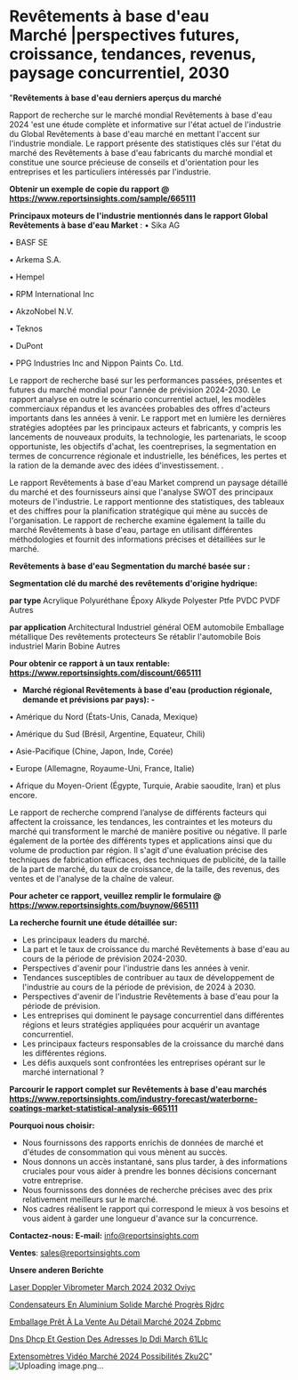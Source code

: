 # Revêtements à base d'eau Marché |perspectives futures, croissance, tendances, revenus, paysage concurrentiel, 2030

"<strong>Revêtements à base d'eau derniers aperçus du marché</strong>

Rapport de recherche sur le marché mondial Revêtements à base d'eau 2024 'est une étude complète et informative sur l'état actuel de l'industrie du Global Revêtements à base d'eau marché en mettant l'accent sur l'industrie mondiale. Le rapport présente des statistiques clés sur l'état du marché des Revêtements à base d'eau fabricants du marché mondial et constitue une source précieuse de conseils et d'orientation pour les entreprises et les particuliers intéressés par l'industrie.

<strong>Obtenir un exemple de copie du rapport @ <a href=https://www.reportsinsights.com/sample/665111>https://www.reportsinsights.com/sample/665111</a></strong>

<strong>Principaux moteurs de l'industrie mentionnés dans le rapport Global Revêtements à base d'eau Market</strong> :
• Sika AG

• BASF SE

• Arkema S.A.

• Hempel

• RPM International Inc

• AkzoNobel N.V.

• Teknos

• DuPont

• PPG Industries Inc and Nippon Paints Co. Ltd.

Le rapport de recherche basé sur les performances passées, présentes et futures du marché mondial pour l'année de prévision 2024-2030. Le rapport analyse en outre le scénario concurrentiel actuel, les modèles commerciaux répandus et les avancées probables des offres d'acteurs importants dans les années à venir. Le rapport met en lumière les dernières stratégies adoptées par les principaux acteurs et fabricants, y compris les lancements de nouveaux produits, la technologie, les partenariats, le scoop opportuniste, les objectifs d'achat, les coentreprises, la segmentation en termes de concurrence régionale et industrielle, les bénéfices, les pertes et la ration de la demande avec des idées d'investissement. .

Le rapport Revêtements à base d'eau Market comprend un paysage détaillé du marché et des fournisseurs ainsi que l'analyse SWOT des principaux moteurs de l'industrie. Le rapport mentionne des statistiques, des tableaux et des chiffres pour la planification stratégique qui mène au succès de l'organisation. Le rapport de recherche examine également la taille du marché Revêtements à base d'eau, partage en utilisant différentes méthodologies et fournit des informations précises et détaillées sur le marché.

<strong>Revêtements à base d'eau Segmentation du marché basée sur :</strong>

<strong> Segmentation clé du marché des revêtements d'origine hydrique: </strong>

<strong> par type </strong>
Acrylique
Polyuréthane
Époxy
Alkyde
Polyester
Ptfe
PVDC
PVDF
Autres

<strong> par application </strong>
Architectural
Industriel général
OEM automobile
Emballage métallique
Des revêtements protecteurs
Se rétablir l'automobile
Bois industriel
Marin
Bobine
Autres

<strong>Pour obtenir ce rapport à un taux rentable: <a href=https://www.reportsinsights.com/discount/665111>https://www.reportsinsights.com/discount/665111</a></strong>
<ul>
  <li><strong>Marché régional Revêtements à base d'eau (production régionale, demande et prévisions par pays): -</strong></li>
</ul>
• Amérique du Nord (États-Unis, Canada, Mexique)

• Amérique du Sud (Brésil, Argentine, Equateur, Chili)

• Asie-Pacifique (Chine, Japon, Inde, Corée)

• Europe (Allemagne, Royaume-Uni, France, Italie)

• Afrique du Moyen-Orient (Égypte, Turquie, Arabie saoudite, Iran) et plus encore.

Le rapport de recherche comprend l’analyse de différents facteurs qui affectent la croissance, les tendances, les contraintes et les moteurs du marché qui transforment le marché de manière positive ou négative. Il parle également de la portée des différents types et applications ainsi que du volume de production par région. Il s'agit d'une évaluation précise des techniques de fabrication efficaces, des techniques de publicité, de la taille de la part de marché, du taux de croissance, de la taille, des revenus, des ventes et de l'analyse de la chaîne de valeur.

<strong>Pour acheter ce rapport, veuillez remplir le formulaire @   <a href=https://www.reportsinsights.com/buynow/665111>https://www.reportsinsights.com/buynow/665111</a></strong>

<strong>La recherche fournit une étude détaillée sur:</strong>
<ul>
  <li>Les principaux leaders du marché.</li>
  <li>La part et le taux de croissance du marché Revêtements à base d'eau au cours de la période de prévision 2024-2030.</li>
  <li>Perspectives d'avenir pour l'industrie dans les années à venir.</li>
  <li>Tendances susceptibles de contribuer au taux de développement de l'industrie au cours de la période de prévision, de 2024 à 2030.</li>
  <li>Perspectives d'avenir de l'industrie Revêtements à base d'eau pour la période de prévision.</li>
  <li>Les entreprises qui dominent le paysage concurrentiel dans différentes régions et leurs stratégies appliquées pour acquérir un avantage concurrentiel.</li>
  <li>Les principaux facteurs responsables de la croissance du marché dans les différentes régions.</li>
  <li>Les défis auxquels sont confrontées les entreprises opérant sur le marché international ?</li>
</ul>

<strong>Parcourir le rapport complet sur Revêtements à base d'eau marchés <a href=https://www.reportsinsights.com/industry-forecast/waterborne-coatings-market-statistical-analysis-665111>https://www.reportsinsights.com/industry-forecast/waterborne-coatings-market-statistical-analysis-665111</a></strong>

<strong>Pourquoi nous choisir:</strong>
<ul>
  <li>Nous fournissons des rapports enrichis de données de marché et d'études de consommation qui vous mènent au succès.</li>
  <li>Nous donnons un accès instantané, sans plus tarder, à des informations cruciales pour vous aider à prendre les bonnes décisions concernant votre entreprise.</li>
  <li>Nous fournissons des données de recherche précises avec des prix relativement meilleurs sur le marché.</li>
  <li>Nos cadres réalisent le rapport qui correspond le mieux à vos besoins et vous aident à garder une longueur d'avance sur la concurrence.</li>
</ul>
<strong>Contactez-nous:
</strong><strong>E-mail:</strong> <a href=mailto:info@reportsinsights.com>info@reportsinsights.com</a>

<strong>Ventes</strong>: <a href=mailto:sales@reportsinsights.com>sales@reportsinsights.com</a>

<strong>Unsere anderen Berichte</strong>

<a href=https://www.linkedin.com/pulse/laser-doppler-vibrometer-march%C3%A9-2024-2032-oviyc/>Laser Doppler Vibrometer March 2024 2032 Oviyc</a>

<a href=https://www.linkedin.com/pulse/condensateurs-en-aluminium-solide-marché-progrès-rjdrc/>Condensateurs En Aluminium Solide Marché Progrès Rjdrc</a>

<a href=https://www.linkedin.com/pulse/emballage-prêt-à-la-vente-au-détail-marché-2024-zpbmc/>Emballage Prêt À La Vente Au Détail Marché 2024 Zpbmc</a>

<a href=https://www.linkedin.com/pulse/dns-dhcp-et-gestion-des-adresses-ip-ddi-march%C3%A9-61llc/>Dns Dhcp Et Gestion Des Adresses Ip Ddi March 61Llc</a>

<a href=https://www.linkedin.com/pulse/extensomètres-vidéo-marché-2024-possibilités-zku2c/>Extensomètres Vidéo Marché 2024 Possibilités Zku2C</a>"
![Uploading image.png…]()
